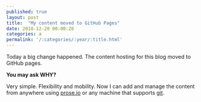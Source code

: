 ```yaml
---
published: true
layout: post
title:  "My content moved to GitHub Pages"
date: 2018-12-28 00:00:28
categories: a
permalink: '/:categories/:year/:title.html'
---
```

Today a big change happened. The content hosting for this blog moved to GitHub pages.
<!--End of Excerpt--> 
**You may ask WHY?**

Very simple. Flexibility and mobility. 
Now I can add and manage the content from anywhere using [prose.io](https://prose.io) or any machine that supports [git](https://en.wikipedia.org/wiki/Git).
